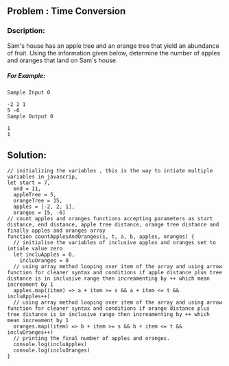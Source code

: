 ## Problem : Time Conversion

### Dscription:

Sam's house has an apple tree and an orange tree that yield an abundance of fruit. Using the information given below, determine the number of apples and oranges that land on Sam's house.

##### For Example:

```
Sample Input 0

-2 2 1
5 -6
Sample Output 0

1
1

```

## Solution:

```
// initializing the variables , this is the way to intiate multiple variables in javascrip,
let start = 7,
  end = 11,
  appleTree = 5,
  orangeTree = 15,
  apples = [-2, 2, 1],
  oranges = [5, -6]
// count apples and oranges functions accepting parameters as start distance, end distance, apple tree distance, orange tree distance and finally apples and oranges array
function countApplesAndOranges(s, t, a, b, apples, oranges) {
  // initialise the variables of inclusive apples and oranges set to intiale value zero
  let incluApples = 0,
    incluOranges = 0
  // using array method looping over item of the array and using arrow function for cleaner syntax and conditions if apple distance plus tree distance is in inclusive range then increamenting by ++ which mean increament by 1
  apples.map((item) => a + item >= s && a + item <= t && incluApples++)
  // using array method looping over item of the array and using arrow function for cleaner syntax and conditions if orange distance plus tree distance is in inclusive range then increamenting by ++ which mean increament by 1
  oranges.map((item) => b + item >= s && b + item <= t && incluOranges++)
  // printing the final number of apples and oranges.
  console.log(incluApples)
  console.log(incluOranges)
}
```

